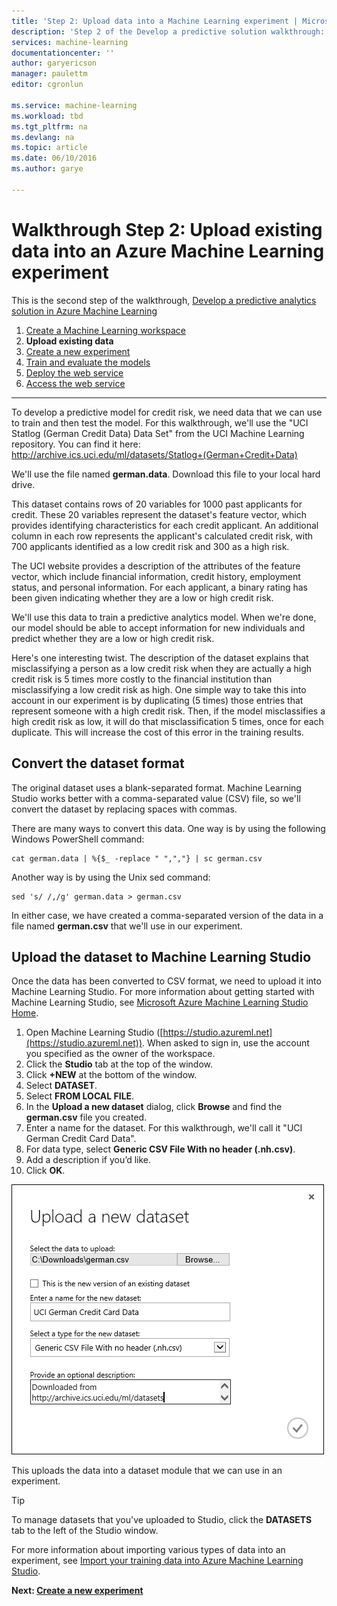 ```yaml
---
title: 'Step 2: Upload data into a Machine Learning experiment | Microsoft Azure'
description: 'Step 2 of the Develop a predictive solution walkthrough: Upload stored public data into Azure Machine Learning Studio.'
services: machine-learning
documentationcenter: ''
author: garyericson
manager: paulettm
editor: cgronlun

ms.service: machine-learning
ms.workload: tbd
ms.tgt_pltfrm: na
ms.devlang: na
ms.topic: article
ms.date: 06/10/2016
ms.author: garye

---
```

# Walkthrough Step 2: Upload existing data into an Azure Machine Learning experiment
This is the second step of the walkthrough, [Develop a predictive analytics solution in Azure Machine Learning](machine-learning-walkthrough-develop-predictive-solution.md)

1. [Create a Machine Learning workspace](machine-learning-walkthrough-1-create-ml-workspace.md)
2. **Upload existing data**
3. [Create a new experiment](machine-learning-walkthrough-3-create-new-experiment.md)
4. [Train and evaluate the models](machine-learning-walkthrough-4-train-and-evaluate-models.md)
5. [Deploy the web service](machine-learning-walkthrough-5-publish-web-service.md)
6. [Access the web service](machine-learning-walkthrough-6-access-web-service.md)

- - -
To develop a predictive model for credit risk, we need data that we can use to train and then test the model. For this walkthrough, we'll use the "UCI Statlog (German Credit Data) Data Set" from the UCI Machine Learning repository. You can find it here:  
<a href="http://archive.ics.uci.edu/ml/datasets/Statlog+(German+Credit+Data)">http://archive.ics.uci.edu/ml/datasets/Statlog+(German+Credit+Data)</a>

We'll use the file named **german.data**. Download this file to your local hard drive.  

This dataset contains rows of 20 variables for 1000 past applicants for credit. These 20 variables represent the dataset's feature vector, which provides identifying characteristics for each credit applicant. An additional column in each row represents the applicant's calculated credit risk, with 700 applicants identified as a low credit risk and 300 as a high risk.

The UCI website provides a description of the attributes of the feature vector, which include financial information, credit history, employment status, and personal information. For each applicant, a binary rating has been given indicating whether they are a low or high credit risk.  

We'll use this data to train a predictive analytics model. When we're done, our model should be able to accept information for new individuals and predict whether they are a low or high credit risk.  

Here's one interesting twist. The description of the dataset explains that misclassifying a person as a low credit risk when they are actually a high credit risk is 5 times more costly to the financial institution than misclassifying a low credit risk as high. One simple way to take this into account in our experiment is by duplicating (5 times) those entries that represent someone with a high credit risk. Then, if the model misclassifies a high credit risk as low, it will do that misclassification 5 times, once for each duplicate. This will increase the cost of this error in the training results.  

## Convert the dataset format
The original dataset uses a blank-separated format. Machine Learning Studio works better with a comma-separated value (CSV) file, so we'll convert the dataset by replacing spaces with commas.  

There are many ways to convert this data. One way is by using the following Windows PowerShell command:   

    cat german.data | %{$_ -replace " ",","} | sc german.csv  

Another way is by using the Unix sed command:  

    sed 's/ /,/g' german.data > german.csv  

In either case, we have created a comma-separated version of the data in a file named **german.csv** that we'll use in our experiment.

## Upload the dataset to Machine Learning Studio
Once the data has been converted to CSV format, we need to upload it into Machine Learning Studio. 
For more information about getting started with Machine Learning Studio, see [Microsoft Azure Machine Learning Studio Home](https://studio.azureml.net/).

1. Open Machine Learning Studio ([https://studio.azureml.net](https://studio.azureml.net)). When asked to sign in, use the account you specified as the owner of the workspace.
2. Click the **Studio** tab at the top of the window.
3. Click **+NEW** at the bottom of the window.
4. Select **DATASET**.
5. Select **FROM LOCAL FILE**.
6. In the **Upload a new dataset** dialog, click **Browse** and find the **german.csv** file you created.
7. Enter a name for the dataset. For this walkthrough, we'll call it "UCI German Credit Card Data".
8. For data type, select **Generic CSV File With no header (.nh.csv)**.
9. Add a description if you’d like.
10. Click **OK**.  

![Upload the dataset][1]  

This uploads the data into a dataset module that we can use in an experiment.

> [!TIP]
> To manage datasets that you've uploaded to Studio, click the **DATASETS** tab to the left of the Studio window.
> 
> 

For more information about importing various types of data into an experiment, see [Import your training data into Azure Machine Learning Studio](machine-learning-data-science-import-data.md).

**Next: [Create a new experiment](machine-learning-walkthrough-3-create-new-experiment.md)**

[1]: ./media/machine-learning-walkthrough-2-upload-data/upload1.png
